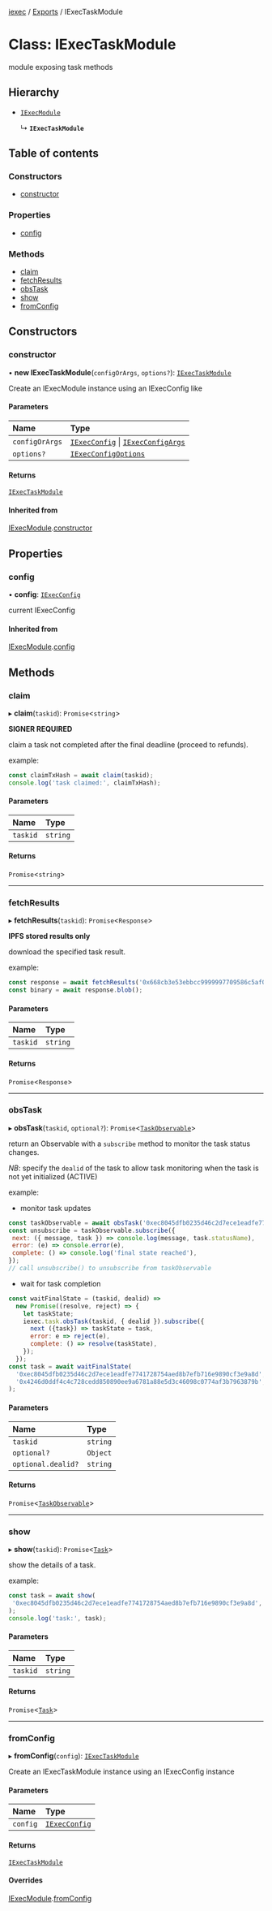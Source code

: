 [iexec](../README.md) / [Exports](../modules.md) / IExecTaskModule

# Class: IExecTaskModule

module exposing task methods

## Hierarchy

- [`IExecModule`](IExecModule.md)

  ↳ **`IExecTaskModule`**

## Table of contents

### Constructors

- [constructor](IExecTaskModule.md#constructor)

### Properties

- [config](IExecTaskModule.md#config)

### Methods

- [claim](IExecTaskModule.md#claim)
- [fetchResults](IExecTaskModule.md#fetchresults)
- [obsTask](IExecTaskModule.md#obstask)
- [show](IExecTaskModule.md#show)
- [fromConfig](IExecTaskModule.md#fromconfig)

## Constructors

### constructor

• **new IExecTaskModule**(`configOrArgs`, `options?`): [`IExecTaskModule`](IExecTaskModule.md)

Create an IExecModule instance using an IExecConfig like

#### Parameters

| Name | Type |
| :------ | :------ |
| `configOrArgs` | [`IExecConfig`](IExecConfig.md) \| [`IExecConfigArgs`](../interfaces/IExecConfigArgs.md) |
| `options?` | [`IExecConfigOptions`](../interfaces/IExecConfigOptions.md) |

#### Returns

[`IExecTaskModule`](IExecTaskModule.md)

#### Inherited from

[IExecModule](IExecModule.md).[constructor](IExecModule.md#constructor)

## Properties

### config

• **config**: [`IExecConfig`](IExecConfig.md)

current IExecConfig

#### Inherited from

[IExecModule](IExecModule.md).[config](IExecModule.md#config)

## Methods

### claim

▸ **claim**(`taskid`): `Promise`<`string`\>

**SIGNER REQUIRED**

claim a task not completed after the final deadline (proceed to refunds).

example:
```js
const claimTxHash = await claim(taskid);
console.log('task claimed:', claimTxHash);
```

#### Parameters

| Name | Type |
| :------ | :------ |
| `taskid` | `string` |

#### Returns

`Promise`<`string`\>

___

### fetchResults

▸ **fetchResults**(`taskid`): `Promise`<`Response`\>

**IPFS stored results only**

download the specified task result.

example:
```js
const response = await fetchResults('0x668cb3e53ebbcc9999997709586c5af07f502f6120906fa3506ce1f531cedc81');
const binary = await response.blob();
```

#### Parameters

| Name | Type |
| :------ | :------ |
| `taskid` | `string` |

#### Returns

`Promise`<`Response`\>

___

### obsTask

▸ **obsTask**(`taskid`, `optional?`): `Promise`<[`TaskObservable`](internal_.TaskObservable.md)\>

return an Observable with a `subscribe` method to monitor the task status changes.

_NB_: specify the `dealid` of the task to allow task monitoring when the task is not yet initialized (ACTIVE)

example:
- monitor task updates
```js
const taskObservable = await obsTask('0xec8045dfb0235d46c2d7ece1eadfe7741728754aed8b7efb716e9890cf3e9a8d');
const unsubscribe = taskObservable.subscribe({
 next: ({ message, task }) => console.log(message, task.statusName),
 error: (e) => console.error(e),
 complete: () => console.log('final state reached'),
});
// call unsubscribe() to unsubscribe from taskObservable
```
- wait for task completion
```js
const waitFinalState = (taskid, dealid) =>
  new Promise((resolve, reject) => {
    let taskState;
    iexec.task.obsTask(taskid, { dealid }).subscribe({
      next ({task}) => taskState = task,
      error: e => reject(e),
      complete: () => resolve(taskState),
    });
  });
const task = await waitFinalState(
  '0xec8045dfb0235d46c2d7ece1eadfe7741728754aed8b7efb716e9890cf3e9a8d',
  '0x4246d0ddf4c4c728cedd850890ee9a6781a88e5d3c46098c0774af3b7963879b',
);
```

#### Parameters

| Name | Type |
| :------ | :------ |
| `taskid` | `string` |
| `optional?` | `Object` |
| `optional.dealid?` | `string` |

#### Returns

`Promise`<[`TaskObservable`](internal_.TaskObservable.md)\>

___

### show

▸ **show**(`taskid`): `Promise`<[`Task`](../interfaces/internal_.Task.md)\>

show the details of a task.

example:
```js
const task = await show(
 '0xec8045dfb0235d46c2d7ece1eadfe7741728754aed8b7efb716e9890cf3e9a8d',
);
console.log('task:', task);
```

#### Parameters

| Name | Type |
| :------ | :------ |
| `taskid` | `string` |

#### Returns

`Promise`<[`Task`](../interfaces/internal_.Task.md)\>

___

### fromConfig

▸ **fromConfig**(`config`): [`IExecTaskModule`](IExecTaskModule.md)

Create an IExecTaskModule instance using an IExecConfig instance

#### Parameters

| Name | Type |
| :------ | :------ |
| `config` | [`IExecConfig`](IExecConfig.md) |

#### Returns

[`IExecTaskModule`](IExecTaskModule.md)

#### Overrides

[IExecModule](IExecModule.md).[fromConfig](IExecModule.md#fromconfig)
